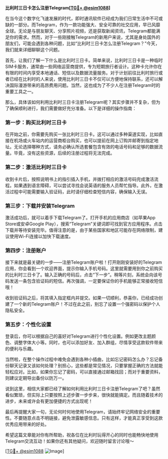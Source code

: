 **比利时三日卡怎么注册Telegram[[TG💪+ @esim1088](https://t.me/s/esim1088)]**

在当今这个数字化飞速发展的时代，即时通讯软件已经成为我们日常生活中不可或缺的一部分。而Telegram，作为一款功能强大、安全可靠的社交应用，早已风靡全球。无论是与朋友聊天、分享照片视频，还是获取新闻资讯，Telegram都能满足你的需求。然而，对于一些刚接触Telegram的新用户来说，尤其是身处国外的朋友们，可能会遇到各种问题，比如“比利时三日卡怎么注册Telegram？”今天，我们就来详细聊聊这个问题。

首先，让我们了解一下什么是比利时三日卡。简单来说，比利时三日卡是一种临时SIM卡服务，通常由一些网络运营商提供，专为短期旅行者设计。这种卡允许你在有限的时间内享受本地通话、短信以及数据流量服务。对于计划前往比利时旅行或者已经在比利时的人来说，使用比利时三日卡不仅可以方便地保持联系，还可以解决国际漫游带来的高昂费用问题。当然，这也成为了不少人在注册Telegram时的重要工具之一。

那么，具体该如何利用比利时三日卡注册Telegram呢？其实步骤并不复杂，但为了确保顺利进行，我们需要做好充分准备。以下是详细的操作指南：

### 第一步：购买比利时三日卡

在开始之前，你需要先购买一张比利时三日卡。这可以通过多种渠道实现，比如直接在机场或火车站内的运营商柜台购买，也可以提前在网上订购并邮寄到指定地址。无论选择哪种方式，请务必确认所选套餐包含有效的电话号码和足够的数据流量。毕竟，没有这些资源，后续的注册过程将无法完成。

### 第二步：激活比利时三日卡

收到卡片后，按照说明书上的指引插入手机，并拨打相应的激活号码完成激活流程。如果遇到语言障碍，可以尝试寻找会说英语的服务人员帮忙指导。此外，在激活过程中可能需要输入验证码，此时请仔细检查短信内容，确保输入无误。

### 第三步：下载并安装Telegram

激活成功后，就可以着手下载Telegram了。打开手机的应用商店（如苹果App Store或安卓Google Play），搜索“Telegram”关键词即可找到官方应用程序。点击下载并等待安装完毕。值得注意的是，由于某些国家和地区可能存在网络限制，建议使用Wi-Fi连接以加快下载速度。

### 第四步：注册账户

接下来就是最关键的一步——注册Telegram账户啦！打开刚刚安装好的Telegram应用，你会看到一个欢迎界面，提示你输入手机号码。这里就需要用到你之前购买的比利时三日卡了。输入正确的号码后，点击“下一步”。稍等片刻，系统会向该号码发送一条包含验证码的短信。再次强调，一定要保证你的手机能够正常接收短信哦！

收到验证码之后，将其填入指定框内并提交。如果一切顺利，恭喜你，已经成功创建了一个新的Telegram账户！不过在此之前，别忘了设置一个强密码以保护个人隐私安全。

### 第五步：个性化设置

登录后，你可以根据自己的喜好对Telegram进行个性化设置。例如更改主题颜色、调整字体大小等。同时，也可以添加好友、加入群组，尽情享受这款软件带来的便利与乐趣。

当然啦，在整个操作过程中难免会遇到各种小插曲，比如忘记密码怎么办？忘记备份聊天记录又该如何处理？别担心，这些都是常见情况，只要掌握正确的方法就能轻松应对。比如，如果你忘记了密码，可以直接通过邮箱找回；而对于重要资料，则建议定期导出备份以防万一。

说到这里，相信大家都已经了解如何利用比利时三日卡注册Telegram了吧？虽然看似繁琐，但实际上只要按照上述步骤一步步来，很快就能搞定。而且随着技术的进步，未来或许会有更加便捷的方式出现呢！

最后再提醒大家一句，无论何时何地使用Telegram，请始终牢记网络安全的重要性。不要随意点击不明链接，避免泄露敏感信息。只有这样，才能真正享受到这款优秀应用带来的好处。

希望这篇文章能对你有所帮助，祝各位在比利时玩得开心的同时也能畅快地使用Telegram交流互动！如果你还有其他疑问，欢迎随时留言讨论哦～

[[TG💪+ @esim1088](https://t.me/s/esim1088) ![Image](https://i.postimg.cc/4NQfJmqS/Snipaste-2025-05-13-00-14-12.png)]